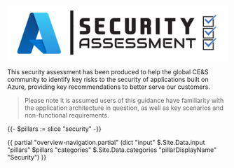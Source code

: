 [![Security Assessment](./templates/media/security-icon.png "Security Assessment")](#)

This security assessment has been produced to help the global CE&S community to identify key risks to the security of applications built on Azure, providing key recommendations to better serve our customers.

> Please note it is assumed users of this guidance have familiarity with the application architecture in question, as well as key scenarios and non-functional requirements.

{{- $pillars := slice "security" -}}

{{ partial "overview-navigation.partial" (dict "input" $.Site.Data.input "pillars" $pillars "categories" $.Site.Data.categories "pillarDisplayName" "Security") }}